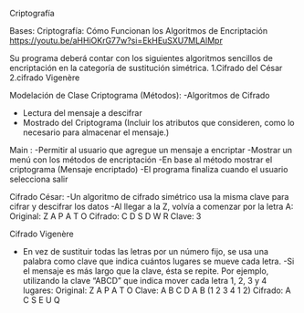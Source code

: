 Criptografía

Bases: Criptografía: Cómo Funcionan los Algoritmos de Encriptación https://youtu.be/aHHiOKrG77w?si=EkHEuSXU7MLAlMpr


Su programa deberá contar con los siguientes algoritmos sencillos de encriptación en la categoría de sustitución simétrica.
1.Cifrado del César
2.cifrado Vigenère


Modelación de Clase Criptograma (Métodos):
-Algoritmos de Cifrado
- Lectura del mensaje a descifrar
- Mostrado del Criptograma
(Incluir los atributos que consideren, como lo necesario para almacenar el mensaje.)


Main :
-Permitir al usuario que agregue un mensaje a encriptar 
-Mostrar un menú con los métodos de encriptación
-En base al método mostrar el criptograma (Mensaje encriptado)
-El programa finaliza cuando el usuario selecciona salir


Cifrado César:
-Un algoritmo de cifrado simétrico usa la misma clave para cifrar y descifrar los datos
-Al llegar a la Z, volvía a comenzar por la letra A:
Original: Z A P A T O 
Cifrado:  C D S D W R 
Clave: 3

Cifrado Vigenère
- En vez de sustituir todas las letras por un número fijo, se usa una palabra como clave que indica cuántos lugares se mueve cada letra.
-Si el mensaje es más largo que la clave, ésta se repite. Por ejemplo, utilizando la clave “ABCD” que indica mover cada letra 1, 2, 3 y 4 lugares:
Original: Z A P A T O
Clave: A B C D A B (1 2 3 4 1 2) 
Cifrado:  A C S E U Q

